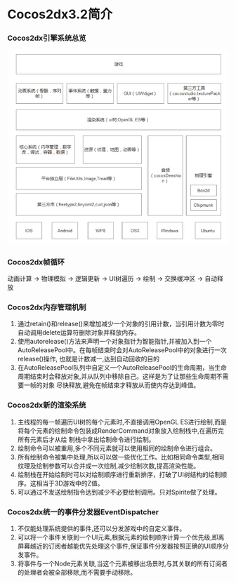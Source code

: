 # Cocos2dx3.2简介

### Cocos2dx引擎系统总览
![GitHub Logo](/pic/pic_cocos_one.jpg)

### Cocos2dx帧循环

动画计算 -> 物理模拟 -> 逻辑更新 -> UI树遍历 -> 绘制 -> 交换缓冲区 -> 自动释放


### Cocos2dx内存管理机制
1. 通过retain()和release()来增加减少一个对象的引用计数，当引用计数为零时自动调用delete运算符删除对象并释放内存。
2. 使用autorelease()方法来声明一个对象指针为智能指针,并被加入到一个AutoReleasePool中。在每帧结束时会对AutoReleasePool中的对象进行一次release()操作,
也就是计数减一,达到自动回收的目的
3. 在AutoReleasePool队列中自定义一个AutoReleasePool的生命周期，当生命周期结束时会释放对象,并从队列中移除自己。这样是为了让那些生命周期不需要一帧的对象
尽快释放,避免在帧结束才释放从而使内存达到峰值。


### Cocos2dx新的渲染系统
1. 主线程的每一帧遍历UI树的每个元素时,不直接调用OpenGL ES进行绘制,而是将每个元素的绘制命令包装成RenderCommand对象放入绘制栈中,在遍历完所有元素后才从绘
制栈中拿出绘制命令进行绘制。
2. 绘制命令可以被重用,多个不同元素就可以使用相同的绘制命令进行组合。
3. 所有绘制命令被集中处理,所以可以做一些优化工作。比如相同命令类型,相同纹理及绘制参数可以合并成一次绘制,减少绘制次数,提高渲染性能。
4. 绘制栈在开始绘制时可以对绘制顺序进行重新排序，打破了UI树结构的绘制顺序。这相当于3D游戏中的Z值。
5. 可以通过不发送绘制指令达到减少不必要绘制调用。只对Spirite做了处理。

### Cocos2dx统一的事件分发器EventDispatcher
1. 不仅能处理系统提供的事件,还可以分发游戏中的自定义事件。
2. 可以将一个事件关联到一个UI元素,根据元素的绘制顺序计算一个优先级,即离屏幕越近的订阅者越能优先处理这个事件,保证事件分发器按照正确的UI顺序分发事件。
3. 将事件与一个Node元素关联,当这个元素被移出场景时,与其关联的所有订阅者的处理者会被全部移除,而不需要手动移除。



